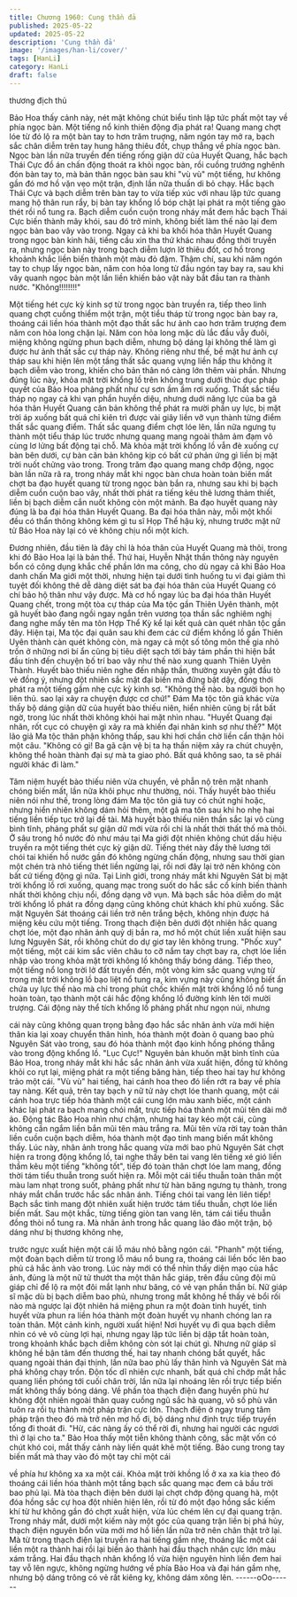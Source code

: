 ```yaml
---
title: Chương 1960: Cung thần đả
published: 2025-05-22
updated: 2025-05-22
description: 'Cung thần đả'
image: '/images/han-li/cover/'
tags: [HanLi]
category: HanLi
draft: false
---
```


thương địch thủ

Bảo Hoa thấy cảnh này, nét mặt không chút biểu tình lập tức phất
một tay về phía ngọc bàn.
Một tiếng nổ kinh thiên động địa phát ra!
Quang mang chợt lóe từ đó lộ ra một bàn tay to hơn trăm truợng,
năm ngón tay mở ra, bạch sắc chân diễm trên tay hung hăng
thiêu đốt, chụp thẳng về phía ngọc bàn.
Ngọc bàn lần nữa truyền đến tiếng rống giận dữ của Huyết
Quang, hắc bạch Thái Cực đồ án chấn động thoát ra khỏi ngọc
bàn, rồi cuồng trướng nghênh đón bàn tay to, mà bản thân ngọc
bàn sau khi "vù vù" một tiếng, hư không gần đó mơ hồ vặn vẹo
một trận, định lần nữa thuấn di bỏ chạy.
Hắc bạch Thái Cực và bạch diễm trên bàn tay to vừa tiếp xúc với
nhau lập tức quang mang hộ thân run rẩy, bị bàn tay khổng lồ bóp
chặt lại phát ra một tiếng gào thét rồi nổ tung ra.
Bạch diễm cuồn cuộn trong nháy mắt đem hắc bạch Thái Cực
biến thành mây khói, sau đó trở mình, không biết làm thế nào lại
đem ngọc bàn bao vây vào trong. Ngay cả khi ba khối hóa thân
Huyết Quang trong ngọc bàn kinh hãi, tiếng cầu xin tha thứ khác
nhau đồng thời truyền ra, nhưng ngọc bàn này trong bạch diễm
lượn lờ thiêu đốt, cơ hồ trong khoảnh khắc liền biến thành một
màu đỏ đậm. Thậm chí, sau khi năm ngón tay to chụp lấy ngọc
bàn, năm con hỏa long từ đầu ngón tay bay ra, sau khi vây quanh
ngọc bàn một lần liền khiến bảo vật này bắt đầu tan ra thành
nước.
"Không!!!!!!!!"

Một tiếng hét cực kỳ kinh sợ từ trong ngọc bàn truyền ra, tiếp theo
linh quang chợt cuồng thiểm một trận, một tiểu tháp từ trong ngọc
bàn bay ra, thoáng cái liền hóa thành một đạo thất sắc hư ảnh
cao hơn trăm trượng đem năm con hỏa long chặn lại.
Năm con hỏa long mặc dù lắc đầu vẫy đuôi, miệng không ngừng
phun bạch diễm, nhưng bộ dáng lại không thể làm gì được hư
ảnh thất sắc cự tháp này. Không riêng như thế, bề mặt hư ảnh cự
tháp sau khi hiện lên một tầng thất sắc quang vựng liền hấp thu
không ít bạch diễm vào trong, khiến cho bản thân nó càng lớn
thêm vài phần.
Nhưng đúng lúc này, khỏa mặt trời khổng lồ trên không trung dưới
thúc dục pháp quyết của Bảo Hoa phảng phất như cự sơn ầm ầm
rơi xuống.
Thất sắc tiểu tháp nọ ngay cả khi vạn phần huyền diệu, nhưng
duới năng lực của ba gã hóa thân Huyết Quang căn bản không
thể phát ra mười phần uy lực, bị mặt trời áp xuống bất quá chỉ
kiên trì được vài giây liền vỡ vụn thành từng điểm thất sắc quang
điểm.
Thất sắc quang điểm chợt lóe lên, lần nữa ngưng tụ thành một
tiểu tháp lúc trước nhưng quang mang ngoài thâm ảm đạm vô
cùng lơ lửng bất động tại chỗ. Mà khỏa mặt trời khổng lồ vẫn đè
xuống cự bàn bên dưới, cự bàn căn bản không kịp có bất cứ
phản ứng gì liền bị mặt trời nuốt chửng vào trong.
Trong trăm đạo quang mang chớp động, ngọc bàn lần nữa rã ra,
trong nháy mắt khi ngọc bàn chưa hoàn toàn biến mất chợt ba
đạo huyết quang từ trong ngọc bàn bắn ra, nhưng sau khi bị bạch
diễm cuồn cuộn bao vây, nhất thời phát ra tiếng kêu thê lương
thảm thiết, liền bị bạch diễm cắn nuốt không còn một mảnh.
Ba đạo huyết quang này đúng là ba đại hóa thân Huyết Quang.
Ba đại hóa thân này, mỗi một khối đều có thẩn thông không kém
gì tu sĩ Họp Thể hậu kỳ, nhưng trước mặt nữ tử Bảo Hoa này lại
có vẻ không chịu nổi một kích.

Đương nhiên, đầu tiên là đây chỉ là hóa thân của Huyết Quang
mà thôi, trong khi đó Bảo Hoa lại là bản thể. Thứ hai, Huyễn Nhật
thần thông này nguyên bổn có công dụng khắc chế phần lớn ma
công, cho dù ngay cả khi Bảo Hoa danh chấn Ma giới một thời,
nhưng hiện tại dưới tình huống tu vi đại giảm thì tuyệt đối không
thê dễ dàng diệt sát ba đại hóa thân của Huyết Quang có chí bảo
hộ thân như vậy được.
Mà cơ hồ ngay lúc ba đại hóa thân Huyết Quang chết, trong một
tòa cự tháp của Ma tộc gần Thiên Uyên thành, một gã huyết bào
đang ngồi ngay ngắn trên vương tọa thần sắc nghiêm nghị đang
nghe mấy tên ma tôn Hợp Thể Kỳ kể lại kết quả càn quét nhân
tộc gần đây. Hiện tại, Ma tộc đại quân sau khi đem các cứ điểm
khổng lồ gần Thiên Uyên thành càn quét không còn, mà ngay cả
một số tông môn thế gia nhỏ trốn ở những nơi bí ẩn cũng bị tiêu
diệt sạch tới bảy tám phần thì hiện bắt đầu tính đến chuyện bố trí
bao vây như thế nào xung quanh Thiên Uyên Thành.
Huyết bào thiếu niên nghe đến nhập thần, thường xuyên gật đầu
tò vẻ đồng ý, nhưng đột nhiên sắc mặt đại biến mà đứng bật dậy,
đồng thới phát ra một tiếng gầm nhẹ cực kỳ kinh sợ.
"Không thể nào. ba người bọn họ liên thủ. sao lại xảy ra chuyện
được cơ chứ!"
Đám Ma tộc tôn giả khác vừa thấy bộ dáng giận dữ của huyết bào
thiếu niên, hiển nhiên cũng bị rắt bất ngờ, trong lúc nhất thời
không khỏi hai mặt nhìn nhau.
"Huyết Quang đại nhân, rốt cục có chuyện gì xảy ra mà khiến đại
nhân kinh sợ như thế?"
Một lão giả Ma tộc thân phận không thấp, sau khi hơi chần chờ
liền cẩn thận hỏi một câu.
"Không có gì! Ba gã cận vệ bị ta hạ thần niệm xảy ra chút chuyện,
không thể hoàn thành đại sự mà ta giao phó. Bất quá không sao,
ta sẽ phái người khác đi làm."

Tâm niệm huyết bào thiếu niên vừa chuyển, vẻ phẫn nộ trên mặt
nhanh chóng biến mất, lần nữa khôi phục như thường, nói.
Thấy huyết bào thiếu niên nói như thế, trong lòng đám Ma tộc tôn
giả tuy có chút nghi hoặc, nhưng hiển nhiên không dám hỏi thêm,
một gã ma tôn sau khi ho nhẹ hai tiếng liền tiếp tục trở lại đề tài.
Mà huyết bào thiếu niên thần sắc lại vô cùng bình tĩnh, phảng
phất sự giận dữ mới vừa rồi chỉ là nhất thời thất thố mà thôi.
Ở sâu trong hồ nước đỏ như máu tại Ma giới đột nhiên không
chút dấu hiệu truyền ra một tiếng thét cực kỳ giận dữ. Tiếng thét
này đầy thê lương tới chói tai khiến hồ nước gần đó không ngừng
chấn động, nhưng sau thời gian một chén trà nhỏ tiếng thét liền
ngừng lại, rồi nơi đây lại trở nên không còn bất cứ tiếng động gì
nữa.
Tại Linh giới, trong nháy mắt khi Nguyên Sát bị mặt trời khổng lồ
rơi xuống, quang mạc trong suốt do hắc sắc cổ kính biến thành
nhất thời không chịu nổi, đồng dạng vỡ vụn. Mà bạch sắc hỏa
diễm do mặt trời khổng lồ phát ra đồng dạng cũng không chút
khách khí phủ xuống.
Sắc mặt Nguyên Sát thoáng cái liền trở nên trắng bệch, không
nhịn được há miệng kêu cứu một tiếng.
Trong thạch điện bên dưới đột nhiên hắc quang chợt lóe, một đạo
nhân ảnh quỷ dị bắn ra, mơ hồ một chút liền xuất hiện sau lưng
Nguyên Sát, rồi không chút do dự giơ tay lên không trung.
"Phốc xuy" một tiếng, một cái kim sắc viên châu to cỡ nắm tay
chợt bay ra, chợt lóe liền nhập vào trong khỏa mặt trời không lồ
không thấy bóng dáng.
Tiếp theo, một tiếng nổ long trời lở đất truyền đến, một vòng kim
sắc quang vựng từ trong mặt trời không lồ bạo liệt nổ tung ra, kim
vựng này cũng không biết ẩn chứa uy lực thế nào mà chỉ trong
phút chốc khiến mặt trời khổng lồ nổ tung hoàn toàn, tạo thành
một cái hắc động khổng lồ đường kính lên tới mười trượng.
Cái động này thể tích khổng lồ phảng phất như ngọn núi, nhưng

cái này cũng không quan trọng bằng đạo hắc sắc nhân ảnh vừa
mới hiện thân kia lại xoay chuyển thân hình, hóa thành một đoàn
ô quang bao phủ Nguyên Sát vào trong, sau đó hóa thành một
đạo kinh hồng phóng thẳng vào trong động khổng lồ.
"Lục Cực!"
Nguyên bản khuôn mặt bình tĩnh của Bảo Hoa, trong nháy mắt khi
hắc sắc nhân ảnh vừa xuất hiện, đồng tử không khỏi co rụt lại,
miệng phát ra một tiếng băng hàn, tiếp theo hai tay hư không trảo
một cái.
"Vù vù" hai tiếng, hai cánh hoa theo đó liền rớt ra bay về phía tay
nàng.
Kết quả, trên tay bạch y nữ tử này chợt lóe thanh quang, một cái
cánh hoa trực tiếp hóa thành một cái cung lớn màu xanh biếc,
một cánh khác lại phát ra bạch mang chói mắt, trực tiếp hóa
thành một mũi tên dài mở ảo.
Động tác Bảo Hoa nhìn như chậm, nhưng hai tay kéo một cái,
cũng không cần ngắm liền bắn mũi tên màu trắng ra.
Mũi tên vừa rời tay toàn thân liền cuồn cuộn bạch diễm, hóa
thành một đạo tinh mang biến mất không thấy. Lúc này, nhân ảnh
trong hắc quang vừa mới bao phủ Nguyên Sát chợt hiện ra trong
động khổng lồ, tai nghe thấy bên tai vang lên tiếng xé gió liền
thầm kêu một tiếng "không tốt", tiếp đó toàn thân chợt lóe lam
mang, đồng thời tám tiểu thuẫn trong suốt hiện ra.
Mỗi một cái tiểu thuẫn toàn thân một màu lam nhạt trong suốt,
phảng phất như từ hàn băng ngưng tụ thành, trong nháy mắt
chắn trước hắc sắc nhân ánh.
Tiếng chói tai vang lẻn liên tiếp!
Bạch sắc tinh mang đột nhiên xuất hiện trước tám tiểu thuẫn,
chợt lóe liền biến mất. Sau một khắc, từng tiếng giòn tan vang
lên, tám cái tiểu thuẫn đồng thòi nổ tung ra. Mà nhân ảnh trong
hắc quang lảo đảo một trận, bộ dáng như bị thương không nhẹ,

trước ngực xuất hiện một cái lỗ máu nhỏ bằng ngón cái.
"Phanh" một tiếng, một đoàn bạch diễm từ trong lỗ máu nổ bung
ra, thoáng cái liền bốc lên bao phủ cả hắc ảnh vào trong.
Lúc này mới có thể nhìn thấy diện mạo của hắc ảnh, đúng là một
nữ tử thướt tha một thân hắc giáp, trên đầu cũng đội mũ giáp chỉ
để lộ ra một đôi mắt lạnh như băng, có vẻ vạn phần thần bí.
Nữ giáp sĩ mặc dù bị bạch diễm bao phủ, nhưng trong mắt không
hề thấy vẻ bổi rối nào mà ngược lại đột nhiên há miệng phun ra
một đoàn tinh huyết, tinh huyết vừa phun ra liền hóa thành một
đoàn huyết vụ nhanh chóng lan ra toàn thân.
Một cảnh kinh, người xuất hiện!
Nơi huyết vụ đi qua bạch diễm nhìn có vẻ vô cùng lợi hại, nhưng
ngay lập tức liền bị dập tắt hoàn toàn, trong khoảnh khắc bạch
diễm không còn sót lại chút gì. Nhưng nữ giáp sĩ không hề bận
tâm đến thương thế, hai tay nhanh chóng bắt quyết, hắc quang
ngoài thán đại thịnh, lần nữa bao phủ lấy thân hình và Nguyên
Sát mà phá không chạy trốn.
Độn tốc dĩ nhiên cực nhanh, bất quá chỉ chớp mắt hắc quang liền
phóng tới cuối chân trời, lần nữa lại nhoáng lên rồi trực tiếp biến
mất không thấy bóng dáng.
Về phần tòa thạch điện đang huyền phù hư không đột nhiên ngoài
thân quay cuồng ngũ sắc hà quang, vô số phù văn tuôn ra rồi tụ
thành một pháp trận cực lớn. Thạch điện ở ngay trung tâm pháp
trận theo đó mà trở nên mơ hồ đi, bộ dáng như định trực tiếp
truyền tống đi thoát đi.
"Hừ, các nàng ấy có thể rời đi, nhưng hai người các ngươi thì ở lại
cho ta."
Bảo Hoa thấy một tiễn không thành công, sắc mặt vốn có chút
khó coi, mắt thấy cảnh này liến quát khẽ một tiếng.
Bảo cung trong tay biến mất mà thay vào đó một tay chỉ một cái

về phía hư không xa xa một cái.
Khỏa mặt trời khồng lồ ở xa xa kia theo đó thoáng cái liền hóa
thành một tầng bạch sắc quang mạc đem cả bầu trời bao phủ lại.
Mà tòa thạch điện bên dưới lại chợt chớp động quang hà, một
đóa hồng sắc cự hoa đột nhiên hiện lên, rồi từ đó một đạo hồng
sắc kiếm khí từ hư không gần đó chợt xuất hiện, vừa lúc chém
lên cự đại quang trận.
Trong nháy mắt, dưới một kiếm này một góc của quang trận liền
bị phá hủy, thạch điện nguyên bổn vừa mới mơ hồ liền lần nữa
trở nên chân thật trở lại. Mà từ trong thạch điện lại truyền ra hai
tiếng gầm nhẹ, thoáng lắc một cái liền một ra thành hai rồi lại biến
ảo thành hai đầu thạch nhân cực lớn màu xám trắng.
Hai đầu thạch nhân khổng lồ vừa hiện nguyên hình liền đem hai
tay vỗ lên ngực, không ngừng hướng về phía Bảo Hoa và đại hán
gầm nhẹ, nhưng bộ dáng trông có vẻ rất kiêng kỵ, không dám
xông lên.
------oOo------
